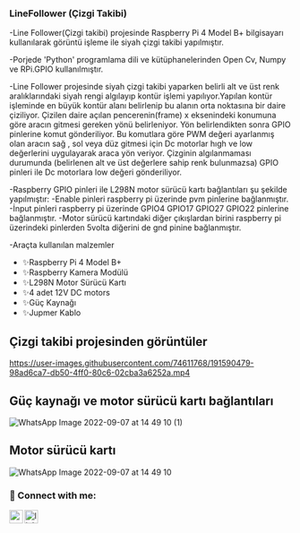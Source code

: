 ### LineFollower (Çizgi Takibi)

-Line Follower(Çizgi takibi) projesinde Raspberry Pi 4 Model B+ bilgisayarı kullanılarak görüntü işleme ile siyah çizgi takibi yapılmıştır.

-Porjede 'Python' programlama dili ve kütüphanelerinden Open Cv, Numpy ve RPi.GPIO kullanılmıştır.

-Line Follower projesinde siyah çizgi takibi yaparken  belirli alt ve üst renk aralıklarındaki siyah rengi algılayıp kontür işlemi yapılıyor.Yapılan kontür işleminde en büyük kontür alanı belirlenip bu alanın orta noktasına bir daire çiziliyor. Çizilen daire açılan pencerenin(frame) x eksenindeki konumuna göre aracın gitmesi gereken yönü belirleniyor. Yön belirlendikten sonra  GPIO pinlerine komut gönderiliyor. Bu komutlara göre PWM değeri ayarlanmış olan aracın sağ , sol veya düz gitmesi için Dc motorlar hıgh ve low değerlerini uygulayarak araca yön veriyor. Çizginin algılanmaması durumunda (belirlenen alt ve üst değerlere sahip renk bulunmazsa) GPIO pinleri ile Dc motorlara low değeri gönderiliyor.

-Raspberry GPIO pinleri ile L298N motor sürücü kartı  bağlantıları şu şekilde yapılmıştır:
  -Enable pinleri raspberry pi üzerinde pvm pinlerine bağlanmıştır.
  -İnput pinleri raspberry pi üzerinde GPIO4 GPIO17 GPIO27 GPIO22 pinlerine bağlanmıştır.
  -Motor sürücü kartındaki diğer çıkışlardan birini raspberry pi üzerindeki pinlerden 5volta diğerini de gnd pinine bağlanmıştır.
  
  
  

-Araçta kullanılan malzemler
- ✨Raspberry Pi 4 Model B+
- ✨Raspberry Kamera Modülü
- ✨L298N Motor Sürücü Kartı
- ✨4 adet 12V DC motors
- ✨Güç Kaynağı
- ✨Jupmer Kablo

## Çizgi takibi projesinden  görüntüler


https://user-images.githubusercontent.com/74611768/191590479-98ad6ca7-db50-4ff0-80c6-02cba3a6252a.mp4

## Güç kaynağı ve motor sürücü kartı bağlantıları

![WhatsApp Image 2022-09-07 at 14 49 10 (1)](https://user-images.githubusercontent.com/74611768/189600127-a2d4b6eb-8edc-4510-b6e4-38601479cb04.jpeg)

## Motor sürücü kartı 
![WhatsApp Image 2022-09-07 at 14 49 10](https://user-images.githubusercontent.com/74611768/189600535-f09c532f-3364-44ec-a01a-6ecb0620584b.jpeg)











### 📩 Connect with me:

[<img align="left" height="24" width="24" src="https://cdn.jsdelivr.net/npm/simple-icons@v4/icons/gmail.svg" />][gmail]

[<img align="left" alt="linkedin | LinkedIn" width="24px" src="https://raw.githubusercontent.com/peterthehan/peterthehan/master/assets/linkedin.svg" />][linkedin]

<br />

[linkedin]:https://www.linkedin.com/in/melike-nur-k%C3%B6seo%C4%9Flu-2aaa27209/

[gmail]: mailto:koseoglumelikenur@gmail.com

<br />
